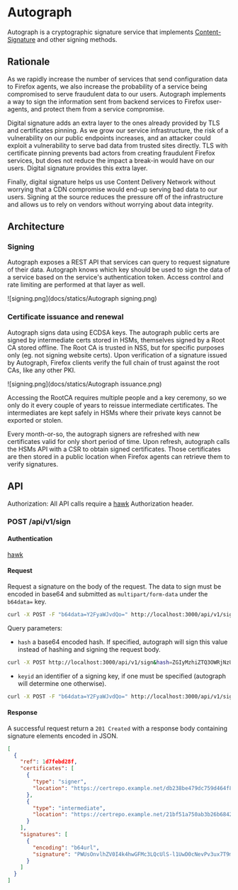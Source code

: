 # Autograph
Autograph is a cryptographic signature service that implements [Content-Signature](https://github.com/martinthomson/content-signature/) and other signing methods.

## Rationale
As we rapidly increase the number of services that send configuration data to Firefox agents, we also increase the probability of a service being compromised to serve fraudulent data to our users. Autograph implements a way to sign the information sent from backend services to Firefox user-agents, and protect them from a service compromise.

Digital signature adds an extra layer to the ones already provided by TLS and certificates pinning. As we grow our service infrastructure, the risk of a vulnerability on our public endpoints increases, and an attacker could exploit a vulnerability to serve bad data from trusted sites directly. TLS with certificate pinning prevents bad actors from creating fraudulent Firefox services, but does not reduce the impact a break-in would have on our users. Digital signature provides this extra layer.

Finally, digital signature helps us use Content Delivery Network without worrying that a CDN compromise would end-up serving bad data to our users. Signing at the source reduces the pressure off of the infrastructure and allows us to rely on vendors without worrying about data integrity.

## Architecture

### Signing

Autograph exposes a REST API that services can query to request signature of their data. Autograph knows which key should be used to sign the data of a service based on the service's authentication token. Access control and rate limiting are performed at that layer as well.

![signing.png](docs/statics/Autograph signing.png)

### Certificate issuance and renewal

Autograph signs data using ECDSA keys. The autograph public certs are signed by intermediate certs stored in HSMs, themselves signed by a Root CA stored offline. The Root CA is trusted in NSS, but for specific purposes only (eg. not signing website certs). Upon verification of a signature issued by Autograph, Firefox clients verify the full chain of trust against the root CAs, like any other PKI.

![signing.png](docs/statics/Autograph issuance.png)

Accessing the RootCA requires multiple people and a key ceremony, so we only do it every couple of years to reissue intermediate certificates. The intermediates are kept safely in HSMs where their private keys cannot be exported or stolen.

Every month-or-so, the autograph signers are refreshed with new certificates valid for only short period of time. Upon refresh, autograph calls the HSMs API with a CSR to obtain signed certificates. Those certificates are then stored in a public location when Firefox agents can retrieve them to verify signatures.

## API

Authorization: All API calls require a [hawk](https://github.com/hueniverse/hawk) Authorization header.

### POST /api/v1/sign
#### Authentication
[hawk](https://github.com/hueniverse/hawk)
#### Request
Request a signature on the body of the request. The data to sign must be encoded in base64 and submitted as `multipart/form-data` under the `b64data=` key.
```bash
curl -X POST -F "b64data=Y2FyaWJvdQo=" http://localhost:3000/api/v1/sign
```
Query parameters:
* `hash` a base64 encoded hash. If specified, autograph will sign this value instead of hashing and signing the request body.
```bash
curl -X POST http://localhost:3000/api/v1/sign&hash=ZGIyMzhiZTQ3OWRjNzU5ZDQ2NGY4MDRhZGY2ZTVmZWJlNmRiNGYxYzRhYzRhZWYwN2IxYzZiNTVi=
```
* `keyid` an identifier of a signing key, if one must be specified (autograph will determine one otherwise).
```bash
curl -X POST -F "b64data=Y2FyaWJvdQo=" http://localhost:3000/api/v1/sign?keyid=newtab-prod-20160107
```
#### Response
A successful request return a `201 Created` with a response body containing signature elements encoded in JSON.
```json
[
  {
    "ref": 1d7febd28f,
    "certificates": [
      {
        "type": "signer",
        "location": "https://certrepo.example.net/db238be479dc759d464f804adf6e5febe6db4f1c4ac4aef07b1c6b55bb258954"
      },
      {
        "type": "intermediate",
        "location": "https://certrepo.example.net/21bf51a750ab3b26b68428ff9a5542c212b7696906e95cdde90a14564cbe30e1"
      }
    ],
    "signatures": [
      {
        "encoding": "b64url",
        "signature": "PWUsOnvlhZV0I4k4hwGFMc3LQcUlS-l1UwD0cNevPv3ux7T9moHX_JZHc75cmnyo-hUkW6s-c6AaNr_dyxg2528OLY53voIqwTsiYll1iPElS9TV0xOo3awuwnYcctOp"
      }
    ]
  }
]
```
